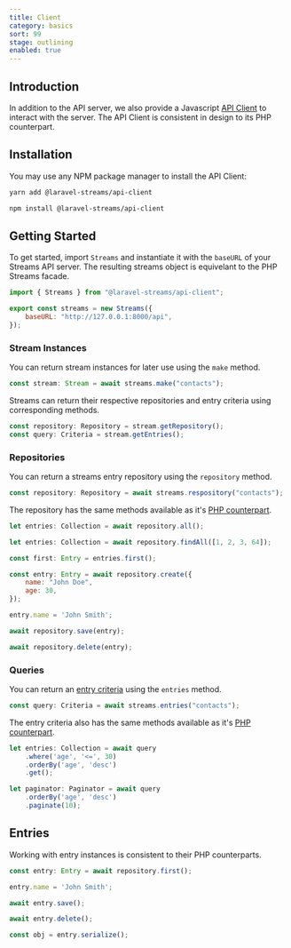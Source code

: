 ```yaml
---
title: Client
category: basics
sort: 99
stage: outlining
enabled: true
---
```


## Introduction

In addition to the API server, we also provide a Javascript [API Client](https://github.com/laravel-streams/api-client) to interact with the server. The API Client is consistent in design to its PHP counterpart.

## Installation

You may use any NPM package manager to install the API Client:

```bash
yarn add @laravel-streams/api-client
```

```bash
npm install @laravel-streams/api-client
```


## Getting Started

To get started, import `Streams` and instantiate it with the `baseURL` of your Streams API server. The resulting streams object is equivelant to the PHP Streams facade.

```js
import { Streams } from "@laravel-streams/api-client";

export const streams = new Streams({
    baseURL: "http://127.0.0.1:8000/api",
});
```

### Stream Instances

You can return stream instances for later use using the `make` method.

```js
const stream: Stream = await streams.make("contacts");
```

Streams can return their respective repositories and entry criteria using corresponding methods.

```js
const repository: Repository = stream.getRepository();
const query: Criteria = stream.getEntries();
```


### Repositories

You can return a streams entry repository using the `repository` method.

```js
const repository: Repository = await streams.respository("contacts");
```

The repository has the same methods available as it's [PHP counterpart](/docs/core/repositories).

```js
let entries: Collection = await repository.all();

let entries: Collection = await repository.findAll([1, 2, 3, 64]);

const first: Entry = entries.first();

const entry: Entry = await repository.create({
    name: "John Doe",
    age: 30,
});

entry.name = 'John Smith';

await repository.save(entry);

await repository.delete(entry);
```


### Queries

You can return an [entry criteria](/docs/core/querying) using the `entries` method.

```js
const query: Criteria = await streams.entries("contacts");
```

The entry criteria also has the same methods available as it's [PHP counterpart](/docs/core/querying).

```js
let entries: Collection = await query
    .where('age', '<=', 30)
    .orderBy('age', 'desc')
    .get();

let paginator: Paginator = await query
    .orderBy('age', 'desc')
    .paginate(10);
```


## Entries

Working with entry instances is consistent to their PHP counterparts.

```js
const entry: Entry = await repository.first();

entry.name = 'John Smith';

await entry.save();

await entry.delete();

const obj = entry.serialize();
```
